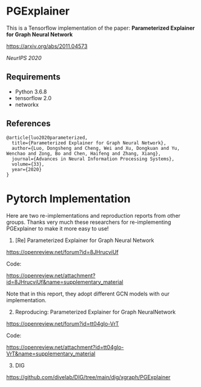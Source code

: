 # PGExplainer
This is a Tensorflow implementation of the paper: <b>Parameterized Explainer for Graph Neural Network</b>

https://arxiv.org/abs/2011.04573

<i>NeurIPS 2020</i>

## Requirements
  * Python 3.6.8
  * tensorflow 2.0
  * networkx

## References
```
@article{luo2020parameterized,
  title={Parameterized Explainer for Graph Neural Network},
  author={Luo, Dongsheng and Cheng, Wei and Xu, Dongkuan and Yu, Wenchao and Zong, Bo and Chen, Haifeng and Zhang, Xiang},
  journal={Advances in Neural Information Processing Systems},
  volume={33},
  year={2020}
}
```

# Pytorch Implementation
Here are two re-implementations and reproduction reports from other groups.
Thanks very much these researchers for re-implementing PGExplainer to make it more easy to use!



1. [Re] Parameterized Explainer for Graph Neural Network 

https://openreview.net/forum?id=8JHrucviUf

Code: 

https://openreview.net/attachment?id=8JHrucviUf&name=supplementary_material

Note that in this report, they adopt different GCN models with our implementation.

2. Reproducing: Parameterized Explainer for Graph NeuralNetwork

https://openreview.net/forum?id=tt04glo-VrT

Code: 

https://openreview.net/attachment?id=tt04glo-VrT&name=supplementary_material



3.  DIG

https://github.com/divelab/DIG/tree/main/dig/xgraph/PGExplainer





